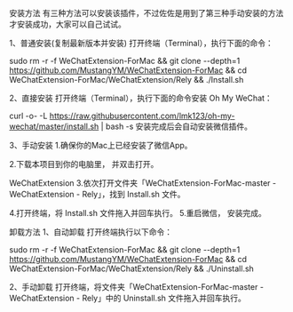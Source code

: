 安装方法
有三种方法可以安装该插件，不过佐佐是用到了第三种手动安装的方法才安装成功，大家可以自己试试。

1、普通安装(复制最新版本并安装)
打开终端（Terminal），执行下面的命令：

sudo rm -r -f WeChatExtension-ForMac && git clone --depth=1 https://github.com/MustangYM/WeChatExtension-ForMac && cd WeChatExtension-ForMac/WeChatExtension/Rely && ./Install.sh


2、直接安装
打开终端（Terminal），执行下面的命令安装 Oh My WeChat：

curl -o- -L https://raw.githubusercontent.com/lmk123/oh-my-wechat/master/install.sh | bash -s
安装完成后会自动安装微信插件。



3、手动安装
1.确保你的Mac上已经安装了微信App。

2.下载本项目到你的电脑里， 并双击打开。

WeChatExtension
3.依次打开文件夹「WeChatExtension-ForMac-master - WeChatExtension - Rely」，找到 Install.sh 文件。


4.打开终端，将 Install.sh 文件拖入并回车执行。
5.重启微信， 安装完成。

卸载方法
1、自动卸载
打开终端执行以下命令：

sudo rm -r -f WeChatExtension-ForMac && git clone --depth=1 https://github.com/MustangYM/WeChatExtension-ForMac && cd WeChatExtension-ForMac/WeChatExtension/Rely && ./Uninstall.sh


2、手动卸载
打开终端，将文件夹「WeChatExtension-ForMac-master - WeChatExtension - Rely」中的 Uninstall.sh 文件拖入并回车执行。






